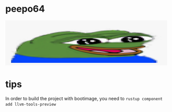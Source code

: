 # peepo64

![widePeepoHappy](peepo-emotes/widePeepoHappy.png "test image")

# tips

In order to build the project with bootimage, you need to `rustup component add llvm-tools-preview`